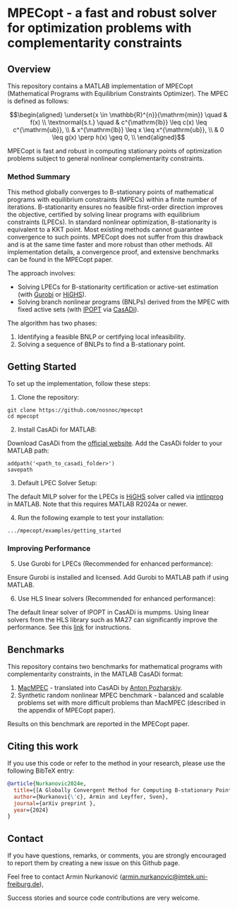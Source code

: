 # MPECopt - a fast and robust solver for optimization problems with complementarity constraints

## Overview
This repository contains a MATLAB implementation of MPECopt (Mathematical Programs with Equilibrium Constraints Optimizer).
The MPEC is defined as follows:
```math
\begin{aligned}
\underset{x \in \mathbb{R}^{n}}{\mathrm{min}} \quad & f(x) \\
\textnormal{s.t.} \quad & c^{\mathrm{lb}} \leq c(x) \leq c^{\mathrm{ub}}, \\
& x^{\mathrm{lb}} \leq x \leq x^{\mathrm{ub}}, \\
& 0 \leq g(x) \perp h(x) \geq 0, \\
\end{aligned}
```
MPECopt is fast and robust in computing stationary points of optimization problems subject to general nonlinear complementarity constraints. 

### Method Summary
This method globally converges to B-stationary points of mathematical programs with equilibrium constraints (MPECs) within a finite number of iterations. 
B-stationarity ensures no feasible first-order direction improves the objective, certified by solving linear programs with equilibrium constraints (LPECs). 
In standard nonlinear optimization, B-stationarity is equivalent to a KKT point. Most existing methods cannot guarantee convergence to such points. 
MPECopt does not suffer from this drawback and is at the same time faster and more robust than other methods.
All implementation details, a convergence proof, and extensive benchmarks can be found in the MPECopt paper.

The approach involves:
- Solving LPECs for B-stationarity certification or active-set estimation (with [Gurobi](https://www.gurobi.com/documentation/current/refman/matlab_setting_up_the_grb_.html) or [HiGHS](https://highs.dev/)).
- Solving branch nonlinear programs (BNLPs) derived from the MPEC with fixed active sets (with [IPOPT](https://coin-or.github.io/Ipopt/) via [CasADi](https://web.casadi.org/get/)).

The algorithm has two phases:
1. Identifying a feasible BNLP or certifying local infeasibility.
2. Solving a sequence of BNLPs to find a B-stationary point.


## Getting Started 

To set up the implementation, follow these steps:

1. Clone the repository:
```
git clone https://github.com/nosnoc/mpecopt
cd mpecopt
```

2. Install CasADi for MATLAB:

Download CasADi from the [official website]( https://web.casadi.org/get/).
Add the CasADi folder to your MATLAB path:
```
addpath('<path_to_casadi_folder>')
savepath
```

3. Default LPEC Solver Setup:

The default MILP solver for the LPECs is [HiGHS](https://highs.dev/) solver called via [intlinprog](https://de.mathworks.com/help/optim/ug/intlinprog.html) in MATLAB.
Note that this requires MATLAB R2024a or newer.


4. Run the following example to test your installation:

```
.../mpecopt/examples/getting_started
```

### Improving Performance 

5. Use Gurobi for LPECs (Recommended for enhanced performance):

Ensure Gurobi is installed and licensed.
Add Gurobi to MATLAB path if using MATLAB.


6. Use HLS linear solvers (Recommended for enhanced performance):

The default linear solver of IPOPT in CasADi is mumpms. Using linear solvers from the HLS library such as MA27 can significantly improve the performance.
See this [link](https://github.com/casadi/casadi/wiki/Obtaining-HSL) for instructions.

## Benchmarks

This repository contains two benchmarks for  mathematical programs with complementarity constraints, in the MATLAB CasADi format:
1. [MacMPEC](https://wiki.mcs.anl.gov/leyffer/index.php/MacMPEC)  - translated into CasADi by [Anton Pozharskiy](https://github.com/apozharski).
2. Synthetic random nonlinear MPEC benchmark - balanced and scalable problems set with more difficult problems than MacMPEC (described in the appendix of MPECopt paper).

Results on this benchmark are reported in the MPECopt paper.


## Citing this work
If you use this code or refer to the method in your research, please use the following BibTeX entry:

```bibtex
@article{Nurkanovic2024e, 
  title={[A Globally Convergent Method for Computing B-stationary Points of Mathematical Programs with Equilibrium Constraints},
  author={Nurkanovi{\'c}, Armin and Leyffer, Sven}, 
  journal={arXiv preprint },
  year={2024}
}
```

## Contact 

If you have questions, remarks, or comments, you are strongly encouraged to report them by creating a new issue on this Github page.

Feel free to contact Armin Nurkanović ([armin.nurkanovic@imtek.uni-freiburg.de](mailto:armin.nurkanovic@imtek.uni-freiburg.de)),

Success stories and source code contributions are very welcome.


